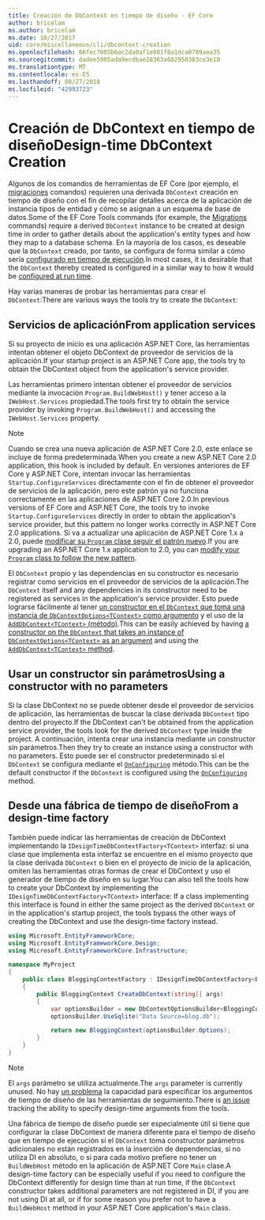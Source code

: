 ```yaml
---
title: Creación de DbContext en tiempo de diseño - EF Core
author: bricelam
ms.author: bricelam
ms.date: 10/27/2017
uid: core/miscellaneous/cli/dbcontext-creation
ms.openlocfilehash: 66fec7605b6ac2da0af1e801f8a1dca0789aea35
ms.sourcegitcommit: dadee5905ada9ecdbae28363a682950383ce3e10
ms.translationtype: MT
ms.contentlocale: es-ES
ms.lasthandoff: 08/27/2018
ms.locfileid: "42993723"
---
```

<a name="design-time-dbcontext-creation"></a><span data-ttu-id="dedf1-102">Creación de DbContext en tiempo de diseño</span><span class="sxs-lookup"><span data-stu-id="dedf1-102">Design-time DbContext Creation</span></span>
==============================
<span data-ttu-id="dedf1-103">Algunos de los comandos de herramientas de EF Core (por ejemplo, el [migraciones][1] comandos) requieren una derivada `DbContext` creación en tiempo de diseño con el fin de recopilar detalles acerca de la aplicación de instancia tipos de entidad y cómo se asignan a un esquema de base de datos.</span><span class="sxs-lookup"><span data-stu-id="dedf1-103">Some of the EF Core Tools commands (for example, the [Migrations][1] commands) require a derived `DbContext` instance to be created at design time in order to gather details about the application's entity types and how they map to a database schema.</span></span> <span data-ttu-id="dedf1-104">En la mayoría de los casos, es deseable que la `DbContext` creado, por tanto, se configura de forma similar a cómo sería [configurado en tiempo de ejecución][2].</span><span class="sxs-lookup"><span data-stu-id="dedf1-104">In most cases, it is desirable that the `DbContext` thereby created is configured in a similar way to how it would be [configured at run time][2].</span></span>

<span data-ttu-id="dedf1-105">Hay varias maneras de probar las herramientas para crear el `DbContext`:</span><span class="sxs-lookup"><span data-stu-id="dedf1-105">There are various ways the tools try to create the `DbContext`:</span></span>

<a name="from-application-services"></a><span data-ttu-id="dedf1-106">Servicios de aplicación</span><span class="sxs-lookup"><span data-stu-id="dedf1-106">From application services</span></span>
-------------------------
<span data-ttu-id="dedf1-107">Si su proyecto de inicio es una aplicación ASP.NET Core, las herramientas intentan obtener el objeto DbContext de proveedor de servicios de la aplicación.</span><span class="sxs-lookup"><span data-stu-id="dedf1-107">If your startup project is an ASP.NET Core app, the tools try to obtain the DbContext object from the application's service provider.</span></span>

<span data-ttu-id="dedf1-108">Las herramientas primero intentan obtener el proveedor de servicios mediante la invocación `Program.BuildWebHost()` y tener acceso a la `IWebHost.Services` propiedad.</span><span class="sxs-lookup"><span data-stu-id="dedf1-108">The tools first try to obtain the service provider by invoking `Program.BuildWebHost()` and accessing the `IWebHost.Services` property.</span></span>

> [!NOTE]
> <span data-ttu-id="dedf1-109">Cuando se crea una nueva aplicación de ASP.NET Core 2.0, este enlace se incluye de forma predeterminada.</span><span class="sxs-lookup"><span data-stu-id="dedf1-109">When you create a new ASP.NET Core 2.0 application, this hook is included by default.</span></span> <span data-ttu-id="dedf1-110">En versiones anteriores de EF Core y ASP.NET Core, intentan invocar las herramientas `Startup.ConfigureServices` directamente con el fin de obtener el proveedor de servicios de la aplicación, pero este patrón ya no funciona correctamente en las aplicaciones de ASP.NET Core 2.0.</span><span class="sxs-lookup"><span data-stu-id="dedf1-110">In previous versions of EF Core and ASP.NET Core, the tools try to invoke `Startup.ConfigureServices` directly in order to obtain the application's service provider, but this pattern no longer works correctly in ASP.NET Core 2.0 applications.</span></span> <span data-ttu-id="dedf1-111">Si va a actualizar una aplicación de ASP.NET Core 1.x a 2.0, puede [modificar su `Program` clase seguir el patrón nuevo][3].</span><span class="sxs-lookup"><span data-stu-id="dedf1-111">If you are upgrading an ASP.NET Core 1.x application to 2.0, you can [modify your `Program` class to follow the new pattern][3].</span></span>

<span data-ttu-id="dedf1-112">El `DbContext` propio y las dependencias en su constructor es necesario registrar como servicios en el proveedor de servicios de la aplicación.</span><span class="sxs-lookup"><span data-stu-id="dedf1-112">The `DbContext` itself and any dependencies in its constructor need to be registered as services in the application's service provider.</span></span> <span data-ttu-id="dedf1-113">Esto puede lograrse fácilmente al tener [un constructor en el `DbContext` que toma una instancia de `DbContextOptions<TContext>` como argumento][4] y el uso de la [`AddDbContext<TContext>` (método)][5].</span><span class="sxs-lookup"><span data-stu-id="dedf1-113">This can be easily achieved by having [a constructor on the `DbContext` that takes an instance of `DbContextOptions<TContext>` as an argument][4] and using the [`AddDbContext<TContext>` method][5].</span></span>

<a name="using-a-constructor-with-no-parameters"></a><span data-ttu-id="dedf1-114">Usar un constructor sin parámetros</span><span class="sxs-lookup"><span data-stu-id="dedf1-114">Using a constructor with no parameters</span></span>
--------------------------------------
<span data-ttu-id="dedf1-115">Si la clase DbContext no se puede obtener desde el proveedor de servicios de aplicación, las herramientas de buscar la clase derivada `DbContext` tipo dentro del proyecto.</span><span class="sxs-lookup"><span data-stu-id="dedf1-115">If the DbContext can't be obtained from the application service provider, the tools look for the derived `DbContext` type inside the project.</span></span> <span data-ttu-id="dedf1-116">A continuación, intenta crear una instancia mediante un constructor sin parámetros.</span><span class="sxs-lookup"><span data-stu-id="dedf1-116">Then they try to create an instance using a constructor with no parameters.</span></span> <span data-ttu-id="dedf1-117">Esto puede ser el constructor predeterminado si el `DbContext` se configura mediante el [`OnConfiguring`][6] método.</span><span class="sxs-lookup"><span data-stu-id="dedf1-117">This can be the default constructor if the `DbContext` is configured using the [`OnConfiguring`][6] method.</span></span>

<a name="from-a-design-time-factory"></a><span data-ttu-id="dedf1-118">Desde una fábrica de tiempo de diseño</span><span class="sxs-lookup"><span data-stu-id="dedf1-118">From a design-time factory</span></span>
--------------------------
<span data-ttu-id="dedf1-119">También puede indicar las herramientas de creación de DbContext implementando la `IDesignTimeDbContextFactory<TContext>` interfaz: si una clase que implementa esta interfaz se encuentre en el mismo proyecto que la clase derivada `DbContext` o bien en el proyecto de inicio de la aplicación, omiten las herramientas otras formas de crear el DbContext y uso el generador de tiempo de diseño en su lugar.</span><span class="sxs-lookup"><span data-stu-id="dedf1-119">You can also tell the tools how to create your DbContext by implementing the `IDesignTimeDbContextFactory<TContext>` interface: If a class implementing this interface is found in either the same project as the derived `DbContext` or in the application's startup project, the tools bypass the other ways of creating the DbContext and use the design-time factory instead.</span></span>

``` csharp
using Microsoft.EntityFrameworkCore;
using Microsoft.EntityFrameworkCore.Design;
using Microsoft.EntityFrameworkCore.Infrastructure;

namespace MyProject
{
    public class BloggingContextFactory : IDesignTimeDbContextFactory<BloggingContext>
    {
        public BloggingContext CreateDbContext(string[] args)
        {
            var optionsBuilder = new DbContextOptionsBuilder<BloggingContext>();
            optionsBuilder.UseSqlite("Data Source=blog.db");

            return new BloggingContext(optionsBuilder.Options);
        }
    }
}
```

> [!NOTE]
> <span data-ttu-id="dedf1-120">El `args` parámetro se utiliza actualmente.</span><span class="sxs-lookup"><span data-stu-id="dedf1-120">The `args` parameter is currently unused.</span></span> <span data-ttu-id="dedf1-121">No hay [un problema][7] la capacidad para especificar los argumentos de tiempo de diseño de las herramientas de seguimiento.</span><span class="sxs-lookup"><span data-stu-id="dedf1-121">There is [an issue][7] tracking the ability to specify design-time arguments from the tools.</span></span>

<span data-ttu-id="dedf1-122">Una fábrica de tiempo de diseño puede ser especialmente útil si tiene que configurar la clase DbContext de manera diferente para el tiempo de diseño que en tiempo de ejecución si el `DbContext` toma constructor parámetros adicionales no están registrados en la inserción de dependencias, si no utiliza DI en absoluto, o si para cada motivo prefiere no tener un `BuildWebHost` método en la aplicación de ASP.NET Core `Main` clase.</span><span class="sxs-lookup"><span data-stu-id="dedf1-122">A design-time factory can be especially useful if you need to configure the DbContext differently for design time than at run time, if the `DbContext` constructor takes additional parameters are not registered in DI, if you are not using DI at all, or if for some reason you prefer not to have a `BuildWebHost` method in your ASP.NET Core application's `Main` class.</span></span>

  [1]: xref:core/managing-schemas/migrations/index
  [2]: xref:core/miscellaneous/configuring-dbcontext
  [3]: https://docs.microsoft.com/aspnet/core/migration/1x-to-2x/#update-main-method-in-programcs
  [4]: xref:core/miscellaneous/configuring-dbcontext#constructor-argument
  [5]: xref:core/miscellaneous/configuring-dbcontext#using-dbcontext-with-dependency-injection
  [6]: xref:core/miscellaneous/configuring-dbcontext#onconfiguring
  [7]: https://github.com/aspnet/EntityFrameworkCore/issues/8332
